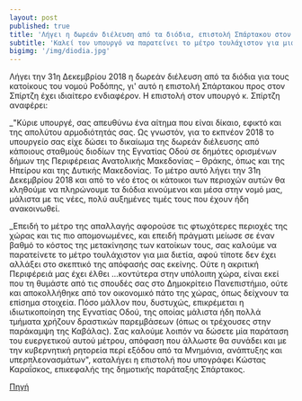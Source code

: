 ```yaml
---
layout: post
published: true
title: 'Λήγει η δωρεάν διέλευση από τα διόδια, επιστολή Σπάρτακου στον Σπίρτζη'
subtitle: 'Καλεί τον υπουργό να παρατείνει το μέτρο τουλάχιστον για μια διετία'
bigimg: '/img/diodia.jpg'	
---
```


Λήγει την 31η Δεκεμβρίου 2018 η δωρεάν διέλευση από τα διόδια για τους κατοίκους του νομού Ροδόπης, γι' αυτό η επιστολή Σπάρτακου προς στον Σπίρτζη έχει ιδιαίτερο ενδιαφέρον. Η επιστολή στον υπουργό κ. Σπίρτζη αναφέρει:

 _"Κύριε υπουργέ, σας απευθύνω ένα αίτημα που είναι δίκαιο, εφικτό και της απολύτου αρμοδιότητάς σας. Ως γνωστόν, για το εκπνέον 2018 το υπουργείο σας είχε δώσει το δικαίωμα της δωρεάν διέλευσης από κάποιους σταθμούς διοδίων της Εγνατίας Οδού σε δημότες ορισμένων δήμων της Περιφέρειας Ανατολικής Μακεδονίας – Θράκης, όπως και της Ηπείρου και της Δυτικής Μακεδονίας. Το μέτρο αυτό λήγει την 31η Δεκεμβρίου 2018 και από το νέο έτος οι κάτοικοι των περιοχών αυτών θα κληθούμε να πληρώνουμε τα διόδια κινούμενοι και μέσα στην νομό μας, μάλιστα με τις νέες, πολύ αυξημένες τιμές τους που έχουν ήδη ανακοινωθεί. 

_Επειδή το μέτρο της απαλλαγής αφορούσε τις φτωχότερες περιοχές της χώρας και τις πιο απομονωμένες, και επειδή πράγματι μείωσε σε έναν βαθμό το κόστος της μετακίνησης των κατοίκων τους, σας καλούμε να παρατείνετε το μέτρο τουλάχιστον για μια διετία, αφού τίποτε δεν έχει αλλάξει στο σκεπτικό της απόφασής σας εκείνης. Ούτε η ακριτική Περιφέρειά μας έχει έλθει …κοντύτερα στην υπόλοιπη χώρα, είναι εκεί που τη θυμάστε από τις σπουδές σας στο Δημοκρίτειο Πανεπιστήμιο, ούτε και αποκολλήθηκε από τον οικονομικό πάτο της χώρας, όπως δείχνουν τα επίσημα στοιχεία. Πόσο μάλλον που, δυστυχώς, επικρέμεται η ιδιωτικοποίηση της Εγνατίας Οδού, της οποίας μάλιστα ήδη πολλά τμήματα χρήζουν δραστικών παρεμβάσεων (όπως οι τρέχουσες στην παράκαμψη της Καβάλας). Σας καλούμε λοιπόν να δώσετε μία παράταση του ευεργετικού αυτού μέτρου, απόφαση που άλλωστε θα συνάδει και με την κυβερνητική ρητορεία περί εξόδου από τα Μνημόνια, ανάπτυξης και υπερπλεονασμάτων", καταλήγει η επιστολή που υπογράφει Κώστας Καραΐσκος, επικεφαλής της δημοτικής παράταξης Σπάρτακος.



[Πηγή](https://www.xronos.gr/koinonia/ligei-i-dorean-dieleysi-apo-ta-diodia-epistoli-spartakoy-ston-spirtzi)



